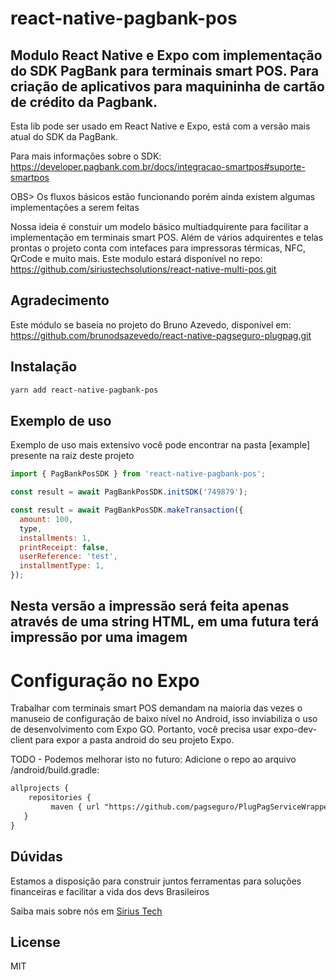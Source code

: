 # react-native-pagbank-pos

## Modulo React Native e Expo com implementação do SDK PagBank para terminais smart POS. Para criação de aplicativos para maquininha de cartão de crédito da Pagbank.

Esta lib pode ser usado em React Native e Expo, está com a versão mais atual do SDK da PagBank.

Para mais informações sobre o SDK: https://developer.pagbank.com.br/docs/integracao-smartpos#suporte-smartpos

OBS> Os fluxos básicos estão funcionando porém ainda existem algumas implementações a serem feitas

Nossa ideia é constuir um modelo básico multiadquirente para facilitar a implementação em terminais smart POS.
Além de vários adquirentes e telas prontas o projeto conta com intefaces para impressoras térmicas, NFC, QrCode e muito mais.
Este modulo estará disponível no repo: https://github.com/siriustechsolutions/react-native-multi-pos.git

## Agradecimento

Este módulo se baseia no projeto do Bruno Azevedo, disponível em:
https://github.com/brunodsazevedo/react-native-pagseguro-plugpag.git

## Instalação

```sh
yarn add react-native-pagbank-pos
```

## Exemplo de uso

Exemplo de uso mais extensivo você pode encontrar na pasta [example] presente na raiz deste projeto

```js
import { PagBankPosSDK } from 'react-native-pagbank-pos';

const result = await PagBankPosSDK.initSDK('749879');
```

```js
const result = await PagBankPosSDK.makeTransaction({
  amount: 100,
  type,
  installments: 1,
  printReceipt: false,
  userReference: 'test',
  installmentType: 1,
});
```

## Nesta versão a impressão será feita apenas através de uma string HTML, em uma futura terá impressão por uma imagem

# Configuração no Expo

Trabalhar com terminais smart POS demandam na maioria das vezes o manuseio de configuração de baixo nível no Android, isso inviabiliza o uso de desenvolvimento com Expo GO.
Portanto, você precisa usar expo-dev-client para expor a pasta android do seu projeto Expo.

TODO - Podemos melhorar isto no futuro:
Adicione o repo ao arquivo /android/build.gradle:

```xml
allprojects {
    repositories {
         maven { url "https://github.com/pagseguro/PlugPagServiceWrapper/raw/master" }
   }
}
```

## Dúvidas

Estamos a disposição para construir juntos ferramentas para soluções financeiras e facilitar a vida dos devs Brasileiros

Saiba mais sobre nós em [Sirius Tech](https://siriustechsolucoes.com)

## License

MIT
